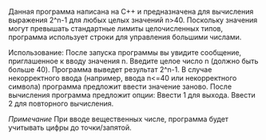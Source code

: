 Данная программа написана на C++ и предназначена для вычисления выражения 2^n-1 для любых целых значений n>40.
Поскольку значения могут превышать стандартные лимиты целочисленных типов, программа использует строки для управления большими числами.

Использование:
После запуска программы вы увидите сообщение, приглашенное к вводу значения n.
Введите целое число n (должно быть больше 40).
Программа выведет результат 2^n-1.
В случае некорректного ввода (например, ввода n<=40 или некорректного символа) программа предложит ввести значение заново.
После вычисления программа предложит опции:
  Ввести 1 для выхода.
  Ввести 2 для повторного вычисления.

   *Примечание* 
   При вводе вещественных числе, программа будет учитывать цифры до точки/запятой.
